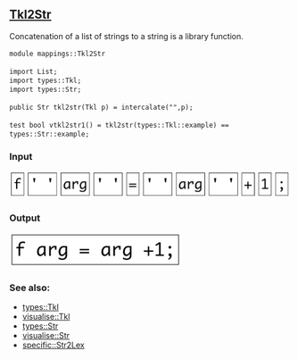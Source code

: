 ## [Tkl2Str](https://github.com/grammarware/bx-parsing/blob/master/src/mappings/Tkl2Str.rsc)

Concatenation of a list of strings to a string is a library function.

```
module mappings::Tkl2Str

import List;
import types::Tkl;
import types::Str;

public Str tkl2str(Tkl p) = intercalate("",p);

test bool vtkl2str1() = tkl2str(types::Tkl::example) == types::Str::example;
```

### Input

![Input](https://github.com/grammarware/bx-parsing/raw/master/img/Tkl.png)

### Output

![Output](https://github.com/grammarware/bx-parsing/raw/master/img/Str.png)

### See also:
* [types::Tkl](https://github.com/grammarware/bx-parsing/blob/master/src/types/Tkl.rsc)
* [visualise::Tkl](https://github.com/grammarware/bx-parsing/blob/master/src/visualise/Tkl.rsc)
* [types::Str](https://github.com/grammarware/bx-parsing/blob/master/src/types/Str.rsc)
* [visualise::Str](https://github.com/grammarware/bx-parsing/blob/master/src/visualise/Str.rsc)
* [specific::Str2Lex](https://github.com/grammarware/bx-parsing/blob/master/src/specific/Str2Lex.rsc)
